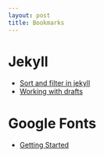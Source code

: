 ```yaml
---
layout: post
title: Bookmarks
---
```


# Jekyll

- [Sort and filter in jekyll](http://www.leveluplunch.com/blog/2014/04/03/sort-pages-by-title-filter-array-by-layout-jekyllrb/)
- [Working with drafts](http://jekyllrb.com/docs/drafts/)

# Google Fonts

- [Getting Started](https://developers.google.com/fonts/docs/getting_started)